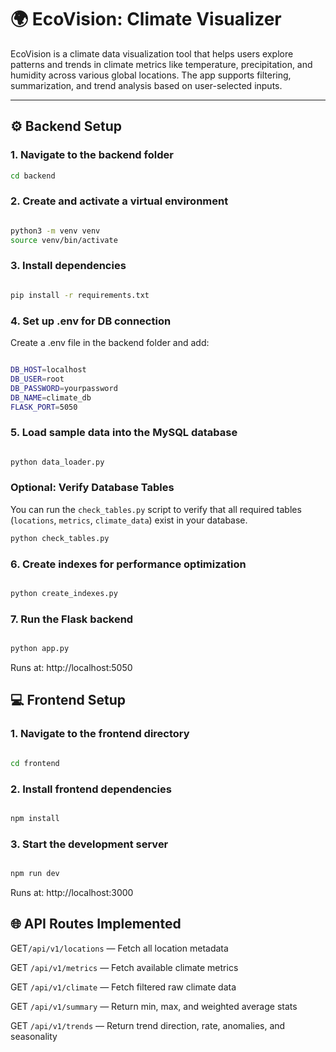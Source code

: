 # 🌍 EcoVision: Climate Visualizer

EcoVision is a climate data visualization tool that helps users explore patterns and trends in climate metrics like temperature, precipitation, and humidity across various global locations. The app supports filtering, summarization, and trend analysis based on user-selected inputs.

---

## ⚙️ Backend Setup

### 1. Navigate to the backend folder

```bash
cd backend
```

### 2. Create and activate a virtual environment

```bash

python3 -m venv venv
source venv/bin/activate

```
### 3. Install dependencies

```bash

pip install -r requirements.txt

```

### 4. Set up .env for DB connection

Create a .env file in the backend folder and add:

```bash

DB_HOST=localhost  
DB_USER=root  
DB_PASSWORD=yourpassword  
DB_NAME=climate_db  
FLASK_PORT=5050

```



### 5. Load sample data into the MySQL database

```bash

python data_loader.py

```
### Optional: Verify Database Tables

You can run the `check_tables.py` script to verify that all required tables (`locations`, `metrics`, `climate_data`) exist in your database.

```bash
python check_tables.py
```

### 6. Create indexes for performance optimization

```bash

python create_indexes.py

```

### 7. Run the Flask backend

```bash

python app.py

```

Runs at: http://localhost:5050


## 💻 Frontend Setup

### 1. Navigate to the frontend directory

```bash

cd frontend

```

### 2. Install frontend dependencies

```bash

npm install

```

### 3. Start the development server

```bash

npm run dev

```

Runs at: http://localhost:3000

## 🌐 API Routes Implemented

GET`/api/v1/locations` — Fetch all location metadata

GET `/api/v1/metrics` — Fetch available climate metrics

GET `/api/v1/climate` — Fetch filtered raw climate data

GET `/api/v1/summary` — Return min, max, and weighted average stats

GET `/api/v1/trends` — Return trend direction, rate, anomalies, and seasonality